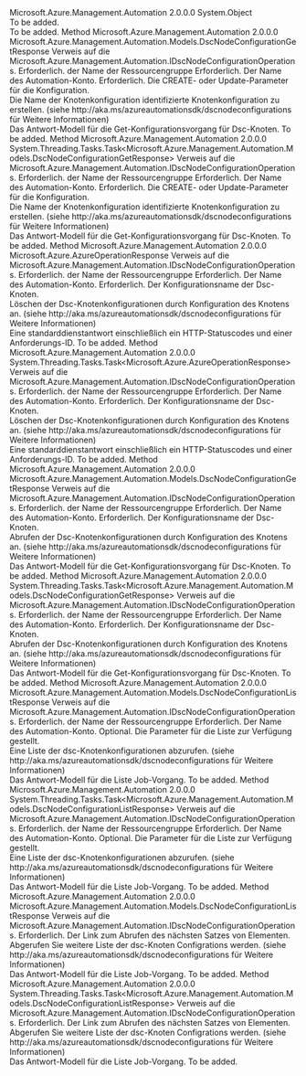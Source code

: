 <Type Name="DscNodeConfigurationOperationsExtensions" FullName="Microsoft.Azure.Management.Automation.DscNodeConfigurationOperationsExtensions">
  <TypeSignature Language="C#" Value="public static class DscNodeConfigurationOperationsExtensions" />
  <TypeSignature Language="ILAsm" Value=".class public auto ansi abstract sealed beforefieldinit DscNodeConfigurationOperationsExtensions extends System.Object" />
  <TypeSignature Language="DocId" Value="T:Microsoft.Azure.Management.Automation.DscNodeConfigurationOperationsExtensions" />
  <TypeSignature Language="VB.NET" Value="Public Module DscNodeConfigurationOperationsExtensions" />
  <TypeSignature Language="F#" Value="type DscNodeConfigurationOperationsExtensions = class" />
  <AssemblyInfo>
    <AssemblyName>Microsoft.Azure.Management.Automation</AssemblyName>
    <AssemblyVersion>2.0.0.0</AssemblyVersion>
  </AssemblyInfo>
  <Base>
    <BaseTypeName>System.Object</BaseTypeName>
  </Base>
  <Interfaces />
  <Docs>
    <summary>To be added.</summary>
    <remarks>To be added.</remarks>
  </Docs>
  <Members>
    <Member MemberName="CreateOrUpdate">
      <MemberSignature Language="C#" Value="public static Microsoft.Azure.Management.Automation.Models.DscNodeConfigurationGetResponse CreateOrUpdate (this Microsoft.Azure.Management.Automation.IDscNodeConfigurationOperations operations, string resourceGroupName, string automationAccount, Microsoft.Azure.Management.Automation.Models.DscNodeConfigurationCreateOrUpdateParameters parameters);" />
      <MemberSignature Language="ILAsm" Value=".method public static hidebysig class Microsoft.Azure.Management.Automation.Models.DscNodeConfigurationGetResponse CreateOrUpdate(class Microsoft.Azure.Management.Automation.IDscNodeConfigurationOperations operations, string resourceGroupName, string automationAccount, class Microsoft.Azure.Management.Automation.Models.DscNodeConfigurationCreateOrUpdateParameters parameters) cil managed" />
      <MemberSignature Language="DocId" Value="M:Microsoft.Azure.Management.Automation.DscNodeConfigurationOperationsExtensions.CreateOrUpdate(Microsoft.Azure.Management.Automation.IDscNodeConfigurationOperations,System.String,System.String,Microsoft.Azure.Management.Automation.Models.DscNodeConfigurationCreateOrUpdateParameters)" />
      <MemberSignature Language="VB.NET" Value="&lt;Extension()&gt;&#xA;Public Function CreateOrUpdate (operations As IDscNodeConfigurationOperations, resourceGroupName As String, automationAccount As String, parameters As DscNodeConfigurationCreateOrUpdateParameters) As DscNodeConfigurationGetResponse" />
      <MemberSignature Language="F#" Value="static member CreateOrUpdate : Microsoft.Azure.Management.Automation.IDscNodeConfigurationOperations * string * string * Microsoft.Azure.Management.Automation.Models.DscNodeConfigurationCreateOrUpdateParameters -&gt; Microsoft.Azure.Management.Automation.Models.DscNodeConfigurationGetResponse" Usage="Microsoft.Azure.Management.Automation.DscNodeConfigurationOperationsExtensions.CreateOrUpdate (operations, resourceGroupName, automationAccount, parameters)" />
      <MemberType>Method</MemberType>
      <AssemblyInfo>
        <AssemblyName>Microsoft.Azure.Management.Automation</AssemblyName>
        <AssemblyVersion>2.0.0.0</AssemblyVersion>
      </AssemblyInfo>
      <ReturnValue>
        <ReturnType>Microsoft.Azure.Management.Automation.Models.DscNodeConfigurationGetResponse</ReturnType>
      </ReturnValue>
      <Parameters>
        <Parameter Name="operations" Type="Microsoft.Azure.Management.Automation.IDscNodeConfigurationOperations" RefType="this" />
        <Parameter Name="resourceGroupName" Type="System.String" />
        <Parameter Name="automationAccount" Type="System.String" />
        <Parameter Name="parameters" Type="Microsoft.Azure.Management.Automation.Models.DscNodeConfigurationCreateOrUpdateParameters" />
      </Parameters>
      <Docs>
        <param name="operations">
            Verweis auf die Microsoft.Azure.Management.Automation.IDscNodeConfigurationOperations.
            </param>
        <param name="resourceGroupName">
            Erforderlich. der Name der Ressourcengruppe
            </param>
        <param name="automationAccount">
            Erforderlich. Der Name des Automation-Konto.
            </param>
        <param name="parameters">
            Erforderlich. Die CREATE- oder Update-Parameter für die Konfiguration.
            </param>
        <summary>
            Die Name der Knotenkonfiguration identifizierte Knotenkonfiguration zu erstellen.  (siehe http://aka.ms/azureautomationsdk/dscnodeconfigurations für Weitere Informationen)
            </summary>
        <returns>
            Das Antwort-Modell für die Get-Konfigurationsvorgang für Dsc-Knoten.
            </returns>
        <remarks>To be added.</remarks>
      </Docs>
    </Member>
    <Member MemberName="CreateOrUpdateAsync">
      <MemberSignature Language="C#" Value="public static System.Threading.Tasks.Task&lt;Microsoft.Azure.Management.Automation.Models.DscNodeConfigurationGetResponse&gt; CreateOrUpdateAsync (this Microsoft.Azure.Management.Automation.IDscNodeConfigurationOperations operations, string resourceGroupName, string automationAccount, Microsoft.Azure.Management.Automation.Models.DscNodeConfigurationCreateOrUpdateParameters parameters);" />
      <MemberSignature Language="ILAsm" Value=".method public static hidebysig class System.Threading.Tasks.Task`1&lt;class Microsoft.Azure.Management.Automation.Models.DscNodeConfigurationGetResponse&gt; CreateOrUpdateAsync(class Microsoft.Azure.Management.Automation.IDscNodeConfigurationOperations operations, string resourceGroupName, string automationAccount, class Microsoft.Azure.Management.Automation.Models.DscNodeConfigurationCreateOrUpdateParameters parameters) cil managed" />
      <MemberSignature Language="DocId" Value="M:Microsoft.Azure.Management.Automation.DscNodeConfigurationOperationsExtensions.CreateOrUpdateAsync(Microsoft.Azure.Management.Automation.IDscNodeConfigurationOperations,System.String,System.String,Microsoft.Azure.Management.Automation.Models.DscNodeConfigurationCreateOrUpdateParameters)" />
      <MemberSignature Language="VB.NET" Value="&lt;Extension()&gt;&#xA;Public Function CreateOrUpdateAsync (operations As IDscNodeConfigurationOperations, resourceGroupName As String, automationAccount As String, parameters As DscNodeConfigurationCreateOrUpdateParameters) As Task(Of DscNodeConfigurationGetResponse)" />
      <MemberSignature Language="F#" Value="static member CreateOrUpdateAsync : Microsoft.Azure.Management.Automation.IDscNodeConfigurationOperations * string * string * Microsoft.Azure.Management.Automation.Models.DscNodeConfigurationCreateOrUpdateParameters -&gt; System.Threading.Tasks.Task&lt;Microsoft.Azure.Management.Automation.Models.DscNodeConfigurationGetResponse&gt;" Usage="Microsoft.Azure.Management.Automation.DscNodeConfigurationOperationsExtensions.CreateOrUpdateAsync (operations, resourceGroupName, automationAccount, parameters)" />
      <MemberType>Method</MemberType>
      <AssemblyInfo>
        <AssemblyName>Microsoft.Azure.Management.Automation</AssemblyName>
        <AssemblyVersion>2.0.0.0</AssemblyVersion>
      </AssemblyInfo>
      <ReturnValue>
        <ReturnType>System.Threading.Tasks.Task&lt;Microsoft.Azure.Management.Automation.Models.DscNodeConfigurationGetResponse&gt;</ReturnType>
      </ReturnValue>
      <Parameters>
        <Parameter Name="operations" Type="Microsoft.Azure.Management.Automation.IDscNodeConfigurationOperations" RefType="this" />
        <Parameter Name="resourceGroupName" Type="System.String" />
        <Parameter Name="automationAccount" Type="System.String" />
        <Parameter Name="parameters" Type="Microsoft.Azure.Management.Automation.Models.DscNodeConfigurationCreateOrUpdateParameters" />
      </Parameters>
      <Docs>
        <param name="operations">
            Verweis auf die Microsoft.Azure.Management.Automation.IDscNodeConfigurationOperations.
            </param>
        <param name="resourceGroupName">
            Erforderlich. der Name der Ressourcengruppe
            </param>
        <param name="automationAccount">
            Erforderlich. Der Name des Automation-Konto.
            </param>
        <param name="parameters">
            Erforderlich. Die CREATE- oder Update-Parameter für die Konfiguration.
            </param>
        <summary>
            Die Name der Knotenkonfiguration identifizierte Knotenkonfiguration zu erstellen.  (siehe http://aka.ms/azureautomationsdk/dscnodeconfigurations für Weitere Informationen)
            </summary>
        <returns>
            Das Antwort-Modell für die Get-Konfigurationsvorgang für Dsc-Knoten.
            </returns>
        <remarks>To be added.</remarks>
      </Docs>
    </Member>
    <Member MemberName="Delete">
      <MemberSignature Language="C#" Value="public static Microsoft.Azure.AzureOperationResponse Delete (this Microsoft.Azure.Management.Automation.IDscNodeConfigurationOperations operations, string resourceGroupName, string automationAccount, string nodeConfigurationName);" />
      <MemberSignature Language="ILAsm" Value=".method public static hidebysig class Microsoft.Azure.AzureOperationResponse Delete(class Microsoft.Azure.Management.Automation.IDscNodeConfigurationOperations operations, string resourceGroupName, string automationAccount, string nodeConfigurationName) cil managed" />
      <MemberSignature Language="DocId" Value="M:Microsoft.Azure.Management.Automation.DscNodeConfigurationOperationsExtensions.Delete(Microsoft.Azure.Management.Automation.IDscNodeConfigurationOperations,System.String,System.String,System.String)" />
      <MemberSignature Language="VB.NET" Value="&lt;Extension()&gt;&#xA;Public Function Delete (operations As IDscNodeConfigurationOperations, resourceGroupName As String, automationAccount As String, nodeConfigurationName As String) As AzureOperationResponse" />
      <MemberSignature Language="F#" Value="static member Delete : Microsoft.Azure.Management.Automation.IDscNodeConfigurationOperations * string * string * string -&gt; Microsoft.Azure.AzureOperationResponse" Usage="Microsoft.Azure.Management.Automation.DscNodeConfigurationOperationsExtensions.Delete (operations, resourceGroupName, automationAccount, nodeConfigurationName)" />
      <MemberType>Method</MemberType>
      <AssemblyInfo>
        <AssemblyName>Microsoft.Azure.Management.Automation</AssemblyName>
        <AssemblyVersion>2.0.0.0</AssemblyVersion>
      </AssemblyInfo>
      <ReturnValue>
        <ReturnType>Microsoft.Azure.AzureOperationResponse</ReturnType>
      </ReturnValue>
      <Parameters>
        <Parameter Name="operations" Type="Microsoft.Azure.Management.Automation.IDscNodeConfigurationOperations" RefType="this" />
        <Parameter Name="resourceGroupName" Type="System.String" />
        <Parameter Name="automationAccount" Type="System.String" />
        <Parameter Name="nodeConfigurationName" Type="System.String" />
      </Parameters>
      <Docs>
        <param name="operations">
            Verweis auf die Microsoft.Azure.Management.Automation.IDscNodeConfigurationOperations.
            </param>
        <param name="resourceGroupName">
            Erforderlich. der Name der Ressourcengruppe
            </param>
        <param name="automationAccount">
            Erforderlich. Der Name des Automation-Konto.
            </param>
        <param name="nodeConfigurationName">
            Erforderlich. Der Konfigurationsname der Dsc-Knoten.
            </param>
        <summary>
            Löschen der Dsc-Knotenkonfigurationen durch Konfiguration des Knotens an.  (siehe http://aka.ms/azureautomationsdk/dscnodeconfigurations für Weitere Informationen)
            </summary>
        <returns>
            Eine standarddienstantwort einschließlich ein HTTP-Statuscodes und einer Anforderungs-ID.
            </returns>
        <remarks>To be added.</remarks>
      </Docs>
    </Member>
    <Member MemberName="DeleteAsync">
      <MemberSignature Language="C#" Value="public static System.Threading.Tasks.Task&lt;Microsoft.Azure.AzureOperationResponse&gt; DeleteAsync (this Microsoft.Azure.Management.Automation.IDscNodeConfigurationOperations operations, string resourceGroupName, string automationAccount, string nodeConfigurationName);" />
      <MemberSignature Language="ILAsm" Value=".method public static hidebysig class System.Threading.Tasks.Task`1&lt;class Microsoft.Azure.AzureOperationResponse&gt; DeleteAsync(class Microsoft.Azure.Management.Automation.IDscNodeConfigurationOperations operations, string resourceGroupName, string automationAccount, string nodeConfigurationName) cil managed" />
      <MemberSignature Language="DocId" Value="M:Microsoft.Azure.Management.Automation.DscNodeConfigurationOperationsExtensions.DeleteAsync(Microsoft.Azure.Management.Automation.IDscNodeConfigurationOperations,System.String,System.String,System.String)" />
      <MemberSignature Language="VB.NET" Value="&lt;Extension()&gt;&#xA;Public Function DeleteAsync (operations As IDscNodeConfigurationOperations, resourceGroupName As String, automationAccount As String, nodeConfigurationName As String) As Task(Of AzureOperationResponse)" />
      <MemberSignature Language="F#" Value="static member DeleteAsync : Microsoft.Azure.Management.Automation.IDscNodeConfigurationOperations * string * string * string -&gt; System.Threading.Tasks.Task&lt;Microsoft.Azure.AzureOperationResponse&gt;" Usage="Microsoft.Azure.Management.Automation.DscNodeConfigurationOperationsExtensions.DeleteAsync (operations, resourceGroupName, automationAccount, nodeConfigurationName)" />
      <MemberType>Method</MemberType>
      <AssemblyInfo>
        <AssemblyName>Microsoft.Azure.Management.Automation</AssemblyName>
        <AssemblyVersion>2.0.0.0</AssemblyVersion>
      </AssemblyInfo>
      <ReturnValue>
        <ReturnType>System.Threading.Tasks.Task&lt;Microsoft.Azure.AzureOperationResponse&gt;</ReturnType>
      </ReturnValue>
      <Parameters>
        <Parameter Name="operations" Type="Microsoft.Azure.Management.Automation.IDscNodeConfigurationOperations" RefType="this" />
        <Parameter Name="resourceGroupName" Type="System.String" />
        <Parameter Name="automationAccount" Type="System.String" />
        <Parameter Name="nodeConfigurationName" Type="System.String" />
      </Parameters>
      <Docs>
        <param name="operations">
            Verweis auf die Microsoft.Azure.Management.Automation.IDscNodeConfigurationOperations.
            </param>
        <param name="resourceGroupName">
            Erforderlich. der Name der Ressourcengruppe
            </param>
        <param name="automationAccount">
            Erforderlich. Der Name des Automation-Konto.
            </param>
        <param name="nodeConfigurationName">
            Erforderlich. Der Konfigurationsname der Dsc-Knoten.
            </param>
        <summary>
            Löschen der Dsc-Knotenkonfigurationen durch Konfiguration des Knotens an.  (siehe http://aka.ms/azureautomationsdk/dscnodeconfigurations für Weitere Informationen)
            </summary>
        <returns>
            Eine standarddienstantwort einschließlich ein HTTP-Statuscodes und einer Anforderungs-ID.
            </returns>
        <remarks>To be added.</remarks>
      </Docs>
    </Member>
    <Member MemberName="Get">
      <MemberSignature Language="C#" Value="public static Microsoft.Azure.Management.Automation.Models.DscNodeConfigurationGetResponse Get (this Microsoft.Azure.Management.Automation.IDscNodeConfigurationOperations operations, string resourceGroupName, string automationAccount, string nodeConfigurationName);" />
      <MemberSignature Language="ILAsm" Value=".method public static hidebysig class Microsoft.Azure.Management.Automation.Models.DscNodeConfigurationGetResponse Get(class Microsoft.Azure.Management.Automation.IDscNodeConfigurationOperations operations, string resourceGroupName, string automationAccount, string nodeConfigurationName) cil managed" />
      <MemberSignature Language="DocId" Value="M:Microsoft.Azure.Management.Automation.DscNodeConfigurationOperationsExtensions.Get(Microsoft.Azure.Management.Automation.IDscNodeConfigurationOperations,System.String,System.String,System.String)" />
      <MemberSignature Language="VB.NET" Value="&lt;Extension()&gt;&#xA;Public Function Get (operations As IDscNodeConfigurationOperations, resourceGroupName As String, automationAccount As String, nodeConfigurationName As String) As DscNodeConfigurationGetResponse" />
      <MemberSignature Language="F#" Value="static member Get : Microsoft.Azure.Management.Automation.IDscNodeConfigurationOperations * string * string * string -&gt; Microsoft.Azure.Management.Automation.Models.DscNodeConfigurationGetResponse" Usage="Microsoft.Azure.Management.Automation.DscNodeConfigurationOperationsExtensions.Get (operations, resourceGroupName, automationAccount, nodeConfigurationName)" />
      <MemberType>Method</MemberType>
      <AssemblyInfo>
        <AssemblyName>Microsoft.Azure.Management.Automation</AssemblyName>
        <AssemblyVersion>2.0.0.0</AssemblyVersion>
      </AssemblyInfo>
      <ReturnValue>
        <ReturnType>Microsoft.Azure.Management.Automation.Models.DscNodeConfigurationGetResponse</ReturnType>
      </ReturnValue>
      <Parameters>
        <Parameter Name="operations" Type="Microsoft.Azure.Management.Automation.IDscNodeConfigurationOperations" RefType="this" />
        <Parameter Name="resourceGroupName" Type="System.String" />
        <Parameter Name="automationAccount" Type="System.String" />
        <Parameter Name="nodeConfigurationName" Type="System.String" />
      </Parameters>
      <Docs>
        <param name="operations">
            Verweis auf die Microsoft.Azure.Management.Automation.IDscNodeConfigurationOperations.
            </param>
        <param name="resourceGroupName">
            Erforderlich. der Name der Ressourcengruppe
            </param>
        <param name="automationAccount">
            Erforderlich. Der Name des Automation-Konto.
            </param>
        <param name="nodeConfigurationName">
            Erforderlich. Der Konfigurationsname der Dsc-Knoten.
            </param>
        <summary>
            Abrufen der Dsc-Knotenkonfigurationen durch Konfiguration des Knotens an.  (siehe http://aka.ms/azureautomationsdk/dscnodeconfigurations für Weitere Informationen)
            </summary>
        <returns>
            Das Antwort-Modell für die Get-Konfigurationsvorgang für Dsc-Knoten.
            </returns>
        <remarks>To be added.</remarks>
      </Docs>
    </Member>
    <Member MemberName="GetAsync">
      <MemberSignature Language="C#" Value="public static System.Threading.Tasks.Task&lt;Microsoft.Azure.Management.Automation.Models.DscNodeConfigurationGetResponse&gt; GetAsync (this Microsoft.Azure.Management.Automation.IDscNodeConfigurationOperations operations, string resourceGroupName, string automationAccount, string nodeConfigurationName);" />
      <MemberSignature Language="ILAsm" Value=".method public static hidebysig class System.Threading.Tasks.Task`1&lt;class Microsoft.Azure.Management.Automation.Models.DscNodeConfigurationGetResponse&gt; GetAsync(class Microsoft.Azure.Management.Automation.IDscNodeConfigurationOperations operations, string resourceGroupName, string automationAccount, string nodeConfigurationName) cil managed" />
      <MemberSignature Language="DocId" Value="M:Microsoft.Azure.Management.Automation.DscNodeConfigurationOperationsExtensions.GetAsync(Microsoft.Azure.Management.Automation.IDscNodeConfigurationOperations,System.String,System.String,System.String)" />
      <MemberSignature Language="VB.NET" Value="&lt;Extension()&gt;&#xA;Public Function GetAsync (operations As IDscNodeConfigurationOperations, resourceGroupName As String, automationAccount As String, nodeConfigurationName As String) As Task(Of DscNodeConfigurationGetResponse)" />
      <MemberSignature Language="F#" Value="static member GetAsync : Microsoft.Azure.Management.Automation.IDscNodeConfigurationOperations * string * string * string -&gt; System.Threading.Tasks.Task&lt;Microsoft.Azure.Management.Automation.Models.DscNodeConfigurationGetResponse&gt;" Usage="Microsoft.Azure.Management.Automation.DscNodeConfigurationOperationsExtensions.GetAsync (operations, resourceGroupName, automationAccount, nodeConfigurationName)" />
      <MemberType>Method</MemberType>
      <AssemblyInfo>
        <AssemblyName>Microsoft.Azure.Management.Automation</AssemblyName>
        <AssemblyVersion>2.0.0.0</AssemblyVersion>
      </AssemblyInfo>
      <ReturnValue>
        <ReturnType>System.Threading.Tasks.Task&lt;Microsoft.Azure.Management.Automation.Models.DscNodeConfigurationGetResponse&gt;</ReturnType>
      </ReturnValue>
      <Parameters>
        <Parameter Name="operations" Type="Microsoft.Azure.Management.Automation.IDscNodeConfigurationOperations" RefType="this" />
        <Parameter Name="resourceGroupName" Type="System.String" />
        <Parameter Name="automationAccount" Type="System.String" />
        <Parameter Name="nodeConfigurationName" Type="System.String" />
      </Parameters>
      <Docs>
        <param name="operations">
            Verweis auf die Microsoft.Azure.Management.Automation.IDscNodeConfigurationOperations.
            </param>
        <param name="resourceGroupName">
            Erforderlich. der Name der Ressourcengruppe
            </param>
        <param name="automationAccount">
            Erforderlich. Der Name des Automation-Konto.
            </param>
        <param name="nodeConfigurationName">
            Erforderlich. Der Konfigurationsname der Dsc-Knoten.
            </param>
        <summary>
            Abrufen der Dsc-Knotenkonfigurationen durch Konfiguration des Knotens an.  (siehe http://aka.ms/azureautomationsdk/dscnodeconfigurations für Weitere Informationen)
            </summary>
        <returns>
            Das Antwort-Modell für die Get-Konfigurationsvorgang für Dsc-Knoten.
            </returns>
        <remarks>To be added.</remarks>
      </Docs>
    </Member>
    <Member MemberName="List">
      <MemberSignature Language="C#" Value="public static Microsoft.Azure.Management.Automation.Models.DscNodeConfigurationListResponse List (this Microsoft.Azure.Management.Automation.IDscNodeConfigurationOperations operations, string resourceGroupName, string automationAccount, Microsoft.Azure.Management.Automation.Models.DscNodeConfigurationListParameters parameters);" />
      <MemberSignature Language="ILAsm" Value=".method public static hidebysig class Microsoft.Azure.Management.Automation.Models.DscNodeConfigurationListResponse List(class Microsoft.Azure.Management.Automation.IDscNodeConfigurationOperations operations, string resourceGroupName, string automationAccount, class Microsoft.Azure.Management.Automation.Models.DscNodeConfigurationListParameters parameters) cil managed" />
      <MemberSignature Language="DocId" Value="M:Microsoft.Azure.Management.Automation.DscNodeConfigurationOperationsExtensions.List(Microsoft.Azure.Management.Automation.IDscNodeConfigurationOperations,System.String,System.String,Microsoft.Azure.Management.Automation.Models.DscNodeConfigurationListParameters)" />
      <MemberSignature Language="VB.NET" Value="&lt;Extension()&gt;&#xA;Public Function List (operations As IDscNodeConfigurationOperations, resourceGroupName As String, automationAccount As String, parameters As DscNodeConfigurationListParameters) As DscNodeConfigurationListResponse" />
      <MemberSignature Language="F#" Value="static member List : Microsoft.Azure.Management.Automation.IDscNodeConfigurationOperations * string * string * Microsoft.Azure.Management.Automation.Models.DscNodeConfigurationListParameters -&gt; Microsoft.Azure.Management.Automation.Models.DscNodeConfigurationListResponse" Usage="Microsoft.Azure.Management.Automation.DscNodeConfigurationOperationsExtensions.List (operations, resourceGroupName, automationAccount, parameters)" />
      <MemberType>Method</MemberType>
      <AssemblyInfo>
        <AssemblyName>Microsoft.Azure.Management.Automation</AssemblyName>
        <AssemblyVersion>2.0.0.0</AssemblyVersion>
      </AssemblyInfo>
      <ReturnValue>
        <ReturnType>Microsoft.Azure.Management.Automation.Models.DscNodeConfigurationListResponse</ReturnType>
      </ReturnValue>
      <Parameters>
        <Parameter Name="operations" Type="Microsoft.Azure.Management.Automation.IDscNodeConfigurationOperations" RefType="this" />
        <Parameter Name="resourceGroupName" Type="System.String" />
        <Parameter Name="automationAccount" Type="System.String" />
        <Parameter Name="parameters" Type="Microsoft.Azure.Management.Automation.Models.DscNodeConfigurationListParameters" />
      </Parameters>
      <Docs>
        <param name="operations">
            Verweis auf die Microsoft.Azure.Management.Automation.IDscNodeConfigurationOperations.
            </param>
        <param name="resourceGroupName">
            Erforderlich. der Name der Ressourcengruppe
            </param>
        <param name="automationAccount">
            Erforderlich. Der Name des Automation-Konto.
            </param>
        <param name="parameters">
            Optional. Die Parameter für die Liste zur Verfügung gestellt.
            </param>
        <summary>
            Eine Liste der dsc-Knotenkonfigurationen abzurufen.  (siehe http://aka.ms/azureautomationsdk/dscnodeconfigurations für Weitere Informationen)
            </summary>
        <returns>
            Das Antwort-Modell für die Liste Job-Vorgang.
            </returns>
        <remarks>To be added.</remarks>
      </Docs>
    </Member>
    <Member MemberName="ListAsync">
      <MemberSignature Language="C#" Value="public static System.Threading.Tasks.Task&lt;Microsoft.Azure.Management.Automation.Models.DscNodeConfigurationListResponse&gt; ListAsync (this Microsoft.Azure.Management.Automation.IDscNodeConfigurationOperations operations, string resourceGroupName, string automationAccount, Microsoft.Azure.Management.Automation.Models.DscNodeConfigurationListParameters parameters);" />
      <MemberSignature Language="ILAsm" Value=".method public static hidebysig class System.Threading.Tasks.Task`1&lt;class Microsoft.Azure.Management.Automation.Models.DscNodeConfigurationListResponse&gt; ListAsync(class Microsoft.Azure.Management.Automation.IDscNodeConfigurationOperations operations, string resourceGroupName, string automationAccount, class Microsoft.Azure.Management.Automation.Models.DscNodeConfigurationListParameters parameters) cil managed" />
      <MemberSignature Language="DocId" Value="M:Microsoft.Azure.Management.Automation.DscNodeConfigurationOperationsExtensions.ListAsync(Microsoft.Azure.Management.Automation.IDscNodeConfigurationOperations,System.String,System.String,Microsoft.Azure.Management.Automation.Models.DscNodeConfigurationListParameters)" />
      <MemberSignature Language="VB.NET" Value="&lt;Extension()&gt;&#xA;Public Function ListAsync (operations As IDscNodeConfigurationOperations, resourceGroupName As String, automationAccount As String, parameters As DscNodeConfigurationListParameters) As Task(Of DscNodeConfigurationListResponse)" />
      <MemberSignature Language="F#" Value="static member ListAsync : Microsoft.Azure.Management.Automation.IDscNodeConfigurationOperations * string * string * Microsoft.Azure.Management.Automation.Models.DscNodeConfigurationListParameters -&gt; System.Threading.Tasks.Task&lt;Microsoft.Azure.Management.Automation.Models.DscNodeConfigurationListResponse&gt;" Usage="Microsoft.Azure.Management.Automation.DscNodeConfigurationOperationsExtensions.ListAsync (operations, resourceGroupName, automationAccount, parameters)" />
      <MemberType>Method</MemberType>
      <AssemblyInfo>
        <AssemblyName>Microsoft.Azure.Management.Automation</AssemblyName>
        <AssemblyVersion>2.0.0.0</AssemblyVersion>
      </AssemblyInfo>
      <ReturnValue>
        <ReturnType>System.Threading.Tasks.Task&lt;Microsoft.Azure.Management.Automation.Models.DscNodeConfigurationListResponse&gt;</ReturnType>
      </ReturnValue>
      <Parameters>
        <Parameter Name="operations" Type="Microsoft.Azure.Management.Automation.IDscNodeConfigurationOperations" RefType="this" />
        <Parameter Name="resourceGroupName" Type="System.String" />
        <Parameter Name="automationAccount" Type="System.String" />
        <Parameter Name="parameters" Type="Microsoft.Azure.Management.Automation.Models.DscNodeConfigurationListParameters" />
      </Parameters>
      <Docs>
        <param name="operations">
            Verweis auf die Microsoft.Azure.Management.Automation.IDscNodeConfigurationOperations.
            </param>
        <param name="resourceGroupName">
            Erforderlich. der Name der Ressourcengruppe
            </param>
        <param name="automationAccount">
            Erforderlich. Der Name des Automation-Konto.
            </param>
        <param name="parameters">
            Optional. Die Parameter für die Liste zur Verfügung gestellt.
            </param>
        <summary>
            Eine Liste der dsc-Knotenkonfigurationen abzurufen.  (siehe http://aka.ms/azureautomationsdk/dscnodeconfigurations für Weitere Informationen)
            </summary>
        <returns>
            Das Antwort-Modell für die Liste Job-Vorgang.
            </returns>
        <remarks>To be added.</remarks>
      </Docs>
    </Member>
    <Member MemberName="ListNext">
      <MemberSignature Language="C#" Value="public static Microsoft.Azure.Management.Automation.Models.DscNodeConfigurationListResponse ListNext (this Microsoft.Azure.Management.Automation.IDscNodeConfigurationOperations operations, string nextLink);" />
      <MemberSignature Language="ILAsm" Value=".method public static hidebysig class Microsoft.Azure.Management.Automation.Models.DscNodeConfigurationListResponse ListNext(class Microsoft.Azure.Management.Automation.IDscNodeConfigurationOperations operations, string nextLink) cil managed" />
      <MemberSignature Language="DocId" Value="M:Microsoft.Azure.Management.Automation.DscNodeConfigurationOperationsExtensions.ListNext(Microsoft.Azure.Management.Automation.IDscNodeConfigurationOperations,System.String)" />
      <MemberSignature Language="VB.NET" Value="&lt;Extension()&gt;&#xA;Public Function ListNext (operations As IDscNodeConfigurationOperations, nextLink As String) As DscNodeConfigurationListResponse" />
      <MemberSignature Language="F#" Value="static member ListNext : Microsoft.Azure.Management.Automation.IDscNodeConfigurationOperations * string -&gt; Microsoft.Azure.Management.Automation.Models.DscNodeConfigurationListResponse" Usage="Microsoft.Azure.Management.Automation.DscNodeConfigurationOperationsExtensions.ListNext (operations, nextLink)" />
      <MemberType>Method</MemberType>
      <AssemblyInfo>
        <AssemblyName>Microsoft.Azure.Management.Automation</AssemblyName>
        <AssemblyVersion>2.0.0.0</AssemblyVersion>
      </AssemblyInfo>
      <ReturnValue>
        <ReturnType>Microsoft.Azure.Management.Automation.Models.DscNodeConfigurationListResponse</ReturnType>
      </ReturnValue>
      <Parameters>
        <Parameter Name="operations" Type="Microsoft.Azure.Management.Automation.IDscNodeConfigurationOperations" RefType="this" />
        <Parameter Name="nextLink" Type="System.String" />
      </Parameters>
      <Docs>
        <param name="operations">
            Verweis auf die Microsoft.Azure.Management.Automation.IDscNodeConfigurationOperations.
            </param>
        <param name="nextLink">
            Erforderlich. Der Link zum Abrufen des nächsten Satzes von Elementen.
            </param>
        <summary>
            Abgerufen Sie weitere Liste der dsc-Knoten Configrations werden.  (siehe http://aka.ms/azureautomationsdk/dscnodeconfigurations für Weitere Informationen)
            </summary>
        <returns>
            Das Antwort-Modell für die Liste Job-Vorgang.
            </returns>
        <remarks>To be added.</remarks>
      </Docs>
    </Member>
    <Member MemberName="ListNextAsync">
      <MemberSignature Language="C#" Value="public static System.Threading.Tasks.Task&lt;Microsoft.Azure.Management.Automation.Models.DscNodeConfigurationListResponse&gt; ListNextAsync (this Microsoft.Azure.Management.Automation.IDscNodeConfigurationOperations operations, string nextLink);" />
      <MemberSignature Language="ILAsm" Value=".method public static hidebysig class System.Threading.Tasks.Task`1&lt;class Microsoft.Azure.Management.Automation.Models.DscNodeConfigurationListResponse&gt; ListNextAsync(class Microsoft.Azure.Management.Automation.IDscNodeConfigurationOperations operations, string nextLink) cil managed" />
      <MemberSignature Language="DocId" Value="M:Microsoft.Azure.Management.Automation.DscNodeConfigurationOperationsExtensions.ListNextAsync(Microsoft.Azure.Management.Automation.IDscNodeConfigurationOperations,System.String)" />
      <MemberSignature Language="VB.NET" Value="&lt;Extension()&gt;&#xA;Public Function ListNextAsync (operations As IDscNodeConfigurationOperations, nextLink As String) As Task(Of DscNodeConfigurationListResponse)" />
      <MemberSignature Language="F#" Value="static member ListNextAsync : Microsoft.Azure.Management.Automation.IDscNodeConfigurationOperations * string -&gt; System.Threading.Tasks.Task&lt;Microsoft.Azure.Management.Automation.Models.DscNodeConfigurationListResponse&gt;" Usage="Microsoft.Azure.Management.Automation.DscNodeConfigurationOperationsExtensions.ListNextAsync (operations, nextLink)" />
      <MemberType>Method</MemberType>
      <AssemblyInfo>
        <AssemblyName>Microsoft.Azure.Management.Automation</AssemblyName>
        <AssemblyVersion>2.0.0.0</AssemblyVersion>
      </AssemblyInfo>
      <ReturnValue>
        <ReturnType>System.Threading.Tasks.Task&lt;Microsoft.Azure.Management.Automation.Models.DscNodeConfigurationListResponse&gt;</ReturnType>
      </ReturnValue>
      <Parameters>
        <Parameter Name="operations" Type="Microsoft.Azure.Management.Automation.IDscNodeConfigurationOperations" RefType="this" />
        <Parameter Name="nextLink" Type="System.String" />
      </Parameters>
      <Docs>
        <param name="operations">
            Verweis auf die Microsoft.Azure.Management.Automation.IDscNodeConfigurationOperations.
            </param>
        <param name="nextLink">
            Erforderlich. Der Link zum Abrufen des nächsten Satzes von Elementen.
            </param>
        <summary>
            Abgerufen Sie weitere Liste der dsc-Knoten Configrations werden.  (siehe http://aka.ms/azureautomationsdk/dscnodeconfigurations für Weitere Informationen)
            </summary>
        <returns>
            Das Antwort-Modell für die Liste Job-Vorgang.
            </returns>
        <remarks>To be added.</remarks>
      </Docs>
    </Member>
  </Members>
</Type>